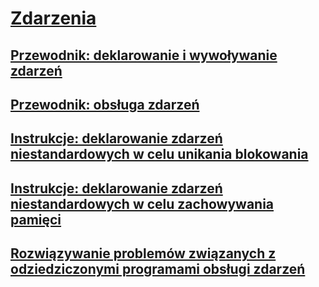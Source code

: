 # [Zdarzenia](index.md)
## [Przewodnik: deklarowanie i wywoływanie zdarzeń](walkthrough-declaring-and-raising-events.md)
## [Przewodnik: obsługa zdarzeń](walkthrough-handling-events.md)
## [Instrukcje: deklarowanie zdarzeń niestandardowych w celu unikania blokowania](how-to-declare-custom-events-to-avoid-blocking.md)
## [Instrukcje: deklarowanie zdarzeń niestandardowych w celu zachowywania pamięci](how-to-declare-custom-events-to-conserve-memory.md)
## [Rozwiązywanie problemów związanych z odziedziczonymi programami obsługi zdarzeń](troubleshooting-inherited-event-handlers.md)